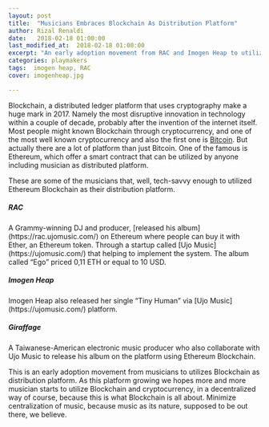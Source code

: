 ```yaml
---
layout: post
title:  "Musicians Embraces Blockchain As Distribution Platform"
author: Rizal Renaldi
date:   2018-02-18 01:00:00
last_modified_at:  2018-02-18 01:00:00
excerpt: "An early adoption movement from RAC and Imogen Heap to utilizes Blockchain as distribution platform"
categories: playmakers
tags:  imogen heap, RAC
cover: imogenheap.jpg

---
```


Blockchain, a distributed ledger platform that uses cryptography make a huge mark in 2017. Namely the most disruptive innovation in technology within a couple of decade, probably after the invention of the internet itself. Most people might known Blockchain through cryptocurrency, and one of the most well known cryptocurrency and also the first one is [Bitcoin](https://www.bitcoin.org). But actually there are a lot of platform than just Bitcoin. One of the famous is Ethereum, which offer a smart contract that can be utilized by anyone including musician as distributed platform.

These are some of the musicians that, well, tech-savvy enough to utilized Ethereum Blockchain as their distribution platform.

<h5>RAC</h5>
A Grammy-winning DJ and producer, [released his album](https://rac.ujomusic.com/) on Ethereum where people can buy it with Ether, an Ethereum token. Through a startup called [Ujo Music](https://ujomusic.com/) that helping to implement the system. The album called “Ego” priced 0,11 ETH or equal to 10 USD.

<h5>Imogen Heap</h5>
Imogen Heap also released her single “Tiny Human” via [Ujo Music](https://ujomusic.com/) platform.

<h5>Giraffage</h5>
A Taiwanese-American electronic music producer who also collaborate with Ujo Music to release his album on the platform using Ethereum Blockchain.

This is an early adoption movement from musicians to utilizes Blockchain as distribution platform. As this platform growing we hopes more and more musician starts to utilize Blockchain and cryptocurrency, in a decentralized way of course, because this is what Blockchain is all about. Minimize centralization of music, because music as its nature, supposed to be out there, we believe.
